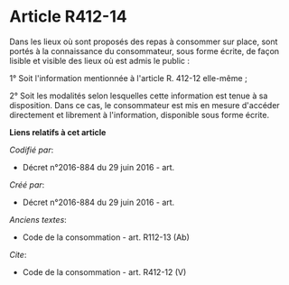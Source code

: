 # Article R412-14

Dans les lieux où sont proposés des repas à consommer sur place, sont portés à la connaissance du consommateur, sous forme
écrite, de façon lisible et visible des lieux où est admis le public : 

1° Soit l'information mentionnée à l'article R. 412-12 elle-même ; 

2° Soit les modalités selon lesquelles cette information est tenue à sa disposition. Dans ce cas, le consommateur est mis en
mesure d'accéder directement et librement à l'information, disponible sous forme écrite.

**Liens relatifs à cet article**

_Codifié par_:

  - Décret n°2016-884 du 29 juin 2016 - art.

_Créé par_:

  - Décret n°2016-884 du 29 juin 2016 - art.

_Anciens textes_:

  - Code de la consommation - art. R112-13 (Ab)

_Cite_:

  - Code de la consommation - art. R412-12 (V)
